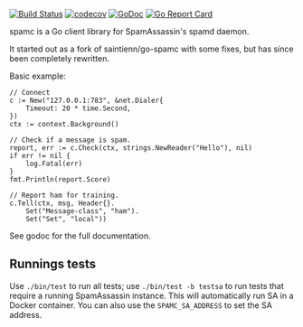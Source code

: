 [![Build Status](https://travis-ci.org/Teamwork/spamc.svg?branch=master)](https://travis-ci.org/Teamwork/spamc)
[![codecov](https://codecov.io/gh/Teamwork/spamc/branch/master/graph/badge.svg?token=n0k8YjbQOL)](https://codecov.io/gh/Teamwork/spamc)
[![GoDoc](https://godoc.org/github.com/Teamwork/spamc?status.svg)](https://godoc.org/github.com/Teamwork/spamc)
[![Go Report Card](https://goreportcard.com/badge/github.com/Teamwork/spamc)](https://goreportcard.com/report/github.com/Teamwork/spamc)

spamc is a Go client library for SpamAssassin's spamd daemon.

It started out as a fork of saintienn/go-spamc with some fixes, but has since
been completely rewritten.

Basic example:

	// Connect
	c := New("127.0.0.1:783", &net.Dialer{
		Timeout: 20 * time.Second,
	})
	ctx := context.Background()

	// Check if a message is spam.
	report, err := c.Check(ctx, strings.NewReader("Hello"), nil)
	if err != nil {
		log.Fatal(err)
	}
	fmt.Println(report.Score)

	// Report ham for training.
	c.Tell(ctx, msg, Header{}.
		Set("Message-class", "ham").
		Set("Set", "local"))

See godoc for the full documentation.

Runnings tests
--------------

Use `./bin/test` to run all tests; use `./bin/test -b testsa` to run tests that
require a running SpamAssassin instance. This will automatically run SA in a
Docker container. You can also use the `SPAMC_SA_ADDRESS` to set the SA address.
